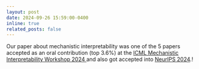 ```yaml
---
layout: post
date: 2024-09-26 15:59:00-0400
inline: true
related_posts: false
---
```


Our paper about mechanistic interpretability was one of the 5 papers accepted as an oral contribution (top 3.6%) at the [ICML Mechanistic Interpretability Workshop 2024 ](https://icml2024mi.pages.dev/) and also got accepted into [NeurIPS 2024](https://neurips.cc/Conferences/2024).!
